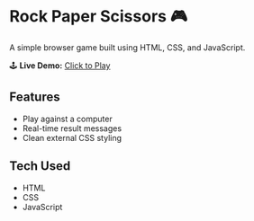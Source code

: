 # Rock Paper Scissors 🎮

A simple browser game built using HTML, CSS, and JavaScript.

🕹 **Live Demo:** [Click to Play](https://geethathallapelli.github.io/rock-paper-scissors/ )

## Features
- Play against a computer
- Real-time result messages
- Clean external CSS styling

## Tech Used
- HTML
- CSS
- JavaScript


